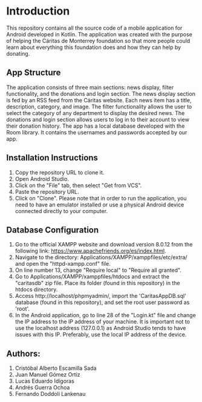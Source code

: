 # Introduction
This repository contains all the source code of a mobile application for Android developed in Kotlin. The application was created with the purpose of helping the Cáritas de Monterrey foundation so that more people could learn about everything this foundation does and how they can help by donating.

## App Structure
The application consists of three main sections: news display, filter functionality, and the donations and login section. The news display section is fed by an RSS feed from the Cáritas website. Each news item has a title, description, category, and image. The filter functionality allows the user to select the category of any department to display the desired news. The donations and login section allows users to log in to their account to view their donation history. The app has a local database developed with the Room library. It contains the usernames and passwords accepted by our app.

## Installation Instructions
1. Copy the repository URL to clone it.
2. Open Android Studio.
3. Click on the "File" tab, then select "Get from VCS".
4. Paste the repository URL.
5. Click on "Clone".
Please note that in order to run the application, you need to have an emulator installed or use a physical Android device connected directly to your computer.


## Database Configuration
1. Go to the official XAMPP website and download version 8.0.12 from the following link: https://www.apachefriends.org/es/index.html.
2. Navigate to the directory: Applications/XAMPP/xamppfiles/etc/extra/ and open the "httpd-xampp.conf" file.
3. On line number 13, change "Require local" to "Require all granted".
4. Go to Applications/XAMPP/xamppfiles/htdocs and extract the "caritasdb" zip file. Place its folder (found in this repository) in the htdocs directory.
5. Access http://localhost/phpmyadmin/, import the 'CaritasAppDB.sql' database (found in this repository), and set the root user password as 'root'.
6. In the Android application, go to line 28 of the "Login.kt" file and change the IP address to the IP address of your machine. It is important not to use the localhost address (127.0.0.1) as Android Studio tends to have issues with this IP. Preferably, use the local IP address of the device.

## Authors: 
1. Cristóbal Alberto Escamilla Sada
2. Juan Manuel Gómez Ortiz
3. Lucas Eduardo Idígoras
4. Andrés Guerra Ochoa
5. Fernando Doddoli Lankenau					
                                        			
                             			
